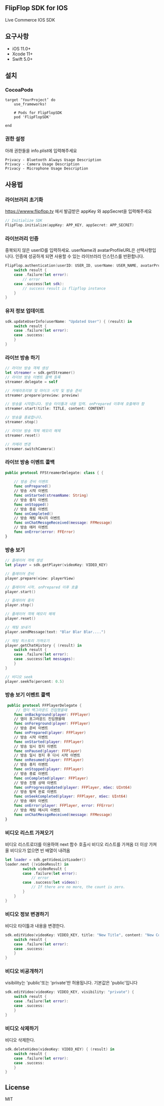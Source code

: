 ## FlipFlop SDK for IOS

Live Commerce IOS SDK

## 요구사항
* iOS 11.0+
* Xcode 11+
* Swift 5.0+

## 설치
### CocoaPods
    target ‘YourProject’ do
        use_frameworks!

        # Pods for FlipFlopSDK
        pod 'FlipFlopSDK'
    
    end
### 권한 설정
아래 권한들을 info.plist에 입력해주세요
    
    Privacy - Bluetooth Always Usage Description      
    Privacy - Camera Usage Description
    Privacy - Microphone Usage Description

## 사용법
### 라이브러리 초기화

https://wwww.flipflop.tv 에서 발급받은 appKey 와 appSecret을 입력해주세요

```swift
// Initialize SDK
FlipFlop.initialize(appKey: APP_KEY, appSecret: APP_SECRET)
```

### 라이브러리 인증

중복되지 않은 userID를 입력하세요. 
userName과 avatarProfileURL은 선택사항입니다.
인증에 성공하게 되면 사용할 수 있는 라이브러리 인스턴스를 반환합니다.

```swift
FlipFlop.authentication(userID: USER_ID, userName: USER_NAME, avatarProfileURL: AVATAR_PROFILE_URL) { (result) in
    switch result {
    case .failure(let error):
        // error
    case .success(let sdk):
        // success result is flipflop instance
    }
}
```

### 유저 정보 업데이트
```swift
sdk.updateUserInfo(userName: "Updated User") { (result) in
    switch result {
    case .failure(let error):
    case .success:
    }
}
```

### 라이브 방송 하기
```swift
// 라이브 방송 객체 생성
let streamer = sdk.getStreamer()
// 라이브 방송 이벤트 콜백 등록
streamer.delegate = self

// 카메라프리뷰 및 마이크 시작 및 방송 준비
streamer.prepare(preview: preview)

// 방송을 시작합니다. 방송 타이틀과 내용 입력. onPrepared 이후에 호출해야 함
streamer.start(title: TITLE, content: CONTENT)

// 방송을 종료합니다.
streamer.stop()

// 라이브 방송 객체 메모리 해제
streamer.reset()

// 카메라 변경
streamer.switchCamera()
```

### 라이브 방송 이벤트 콜백
```swift
public protocol FFStreamerDelegate: class { {
    
    // 방송 준비 이벤트
    func onPrepared()
    // 방송 시작 이벤트
    func onStarted(streamName: String)
    // 방송 중지 이벤트
    func onStopped()
    // 방송 종료 이벤트
    func onCompleted()
    // 방송 채팅 메시지 이벤트
    func onChatMessgeReceived(message: FFMessage)
    // 방송 에러 이벤트
    func onError(error: FFError)
}
```
### 방송 보기
```swift
// 플레이어 객체 생성
let player = sdk.getPlayer(videoKey: VIDEO_KEY)

// 플레이어 준비
player.prepare(view: playerView)

// 플레이어 시작. onPrepared 이후 호출
player.start()

// 플레이어 중지
player.stop()

// 플레이어 객체 메모리 해제
player.reset()

// 채팅 보내기
player.sendMessage(text: "Blar Blar Blar....")

// 채팅 히스토리 가져오기
player.getChatHistory { (result) in
    switch result {
    case .failure(let error):
    case .success(let messages):
    }
}

// 비디오 seek
player.seekTo(percent: 0.5)
```
### 방송 보기 이벤트 콜백
```swift
 public protocol FFPlayerDelegate {
     // 앱이 백그라운드 진입했을때
    func onBackground(player: FFPlayer)
    // 앱이 포그라운드 진입했을때
    func onForeground(player: FFPlayer)
    // 방송 준비 이벤트
    func onPrepared(player: FFPlayer)
    // 방송 시작 이벤트
    func onStarted(player: FFPlayer)
    // 방송 임시 정지 이벤트
    func onPaused(player: FFPlayer)
    // 방송 일시 정지 후 다시 시작 이벤트
    func onResumed(player: FFPlayer)
    // 방송 중지 이벤트
    func onStopped(player: FFPlayer)
    // 방송 종료 이벤트
    func onCompleted(player: FFPlayer)
    // 방송 진행 상태 이벤트
    func onProgressUpdated(player: FFPlayer, mSec: UInt64)
    // 방송 탐색 완료 이벤트
    func onSeekCompleted(player: FFPlayer, mSec: UInt64)
    // 방송 에러 이벤트
    func onError(player: FFPlayer, error: FFError)
    // 방송 채팅 메시지 이벤트
    func onChatMessgeReceived(message: FFMessage)
}
```

### 비디오 리스트 가져오기

비디오 리스트로더를 이용하여 next 함수 호출시 비디오 리스트를 가져옴
더 이상 가져올 비디오가 없으면 빈 배열이 내려옴

```swift
let loader = sdk.getVideoListLoader()
loader.next {(videoResult) in
        switch videoResult {
        case .failure(let error):
            // error
        case .success(let videos):
            // If there are no more, the count is zero.
        }
    }
}
```
### 비디오 정보 변경하기

비디오 타이틀과 내용을 변경한다.

```swift
sdk.editVideo(videoKey: VIDEO_KEY, title: "New Title", content: "New Content") {
    switch result {
    case .failure(let error):
    case .success:
    }
}
```    

### 비디오 비공개하기

visibility는 'public'또는 'private'만 허용됩니다. 기본값은 'public'입니다
```swift
sdk.editVideo(videoKey: VIDEO_KEY, visibility: "private") {
    switch result {
    case .failure(let error):
    case .success:
    }
}
```

### 비디오 삭제하기

비디오 삭제한다.

```swift
sdk.deleteVideo(videoKey: VIDEO_KEY) { (result) in
    switch result {
    case .failure(let error):
    case .success:
    }
}
```
    
    
## License 
MIT
